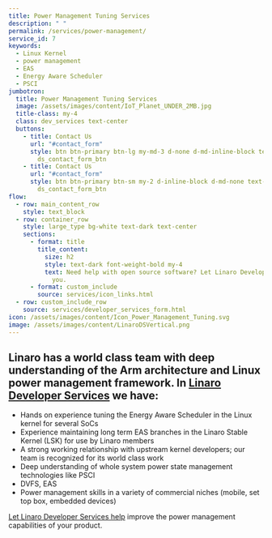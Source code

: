 ```yaml
---
title: Power Management Tuning Services
description: " "
permalink: /services/power-management/
service_id: 7
keywords:
  - Linux Kernel
  - power management
  - EAS
  - Energy Aware Scheduler
  - PSCI
jumbotron:
  title: Power Management Tuning Services
  image: /assets/images/content/IoT_Planet_UNDER_2MB.jpg
  title-class: my-4
  class: dev_services text-center
  buttons:
    - title: Contact Us
      url: "#contact_form"
      style: btn btn-primary btn-lg my-md-3 d-none d-md-inline-block text-uppercase
        ds_contact_form_btn
    - title: Contact Us
      url: "#contact_form"
      style: btn btn-primary btn-sm my-2 d-inline-block d-md-none text-uppercase
        ds_contact_form_btn
flow:
  - row: main_content_row
    style: text_block
  - row: container_row
    style: large_type bg-white text-dark text-center
    sections:
      - format: title
        title_content:
          size: h2
          style: text-dark font-weight-bold my-4
          text: Need help with open source software? Let Linaro Developer Services help
            you.
      - format: custom_include
        source: services/icon_links.html
  - row: custom_include_row
    source: services/developer_services_form.html
icon: /assets/images/content/Icon_Power_Management_Tuning.svg
image: /assets/images/content/LinaroDSVertical.png
---
```

## Linaro has a world class team with deep understanding of the Arm architecture and Linux power management framework.  In [Linaro Developer Services](https://www.linaro.org/services/) we have:

* Hands on experience tuning the Energy Aware Scheduler in the Linux kernel for several SoCs
* Experience maintaining long term EAS branches in the Linaro Stable Kernel (LSK) for use by Linaro members
* A strong working relationship with upstream kernel developers; our team is recognized for its world class work
* Deep understanding of whole system power state management technologies like PSCI
* DVFS, EAS
* Power management skills in a variety of commercial niches (mobile, set top box, embedded devices)

[Let Linaro Developer Services help](https://www.linaro.org/contact/) improve the power management capabilities of your product.